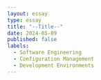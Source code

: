 ```yaml
---
layout: essay
type: essay
title: "--Title--"
date: 2024-05-09
published: false
labels:
  - Software Engineering
  - Configuration Management
  - Development Environments
---
```



